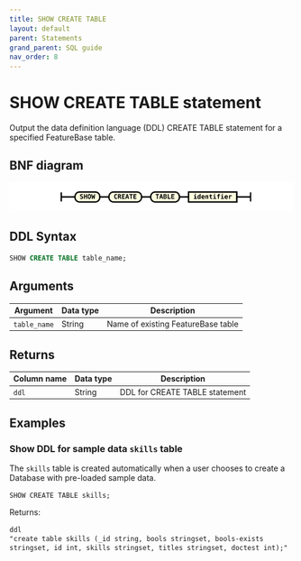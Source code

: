 ```yaml
---
title: SHOW CREATE TABLE
layout: default
parent: Statements
grand_parent: SQL guide
nav_order: 8
---
```


# SHOW CREATE TABLE statement

Output the data definition language (DDL) CREATE TABLE statement for a specified FeatureBase table.

## BNF diagram

![expr](/assets/images/sql-guide/show_create_table.svg)

## DDL Syntax

```sql
SHOW CREATE TABLE table_name;
```

## Arguments

| Argument | Data type | Description |
|---|---|---|
| `table_name` | String | Name of existing FeatureBase table |

## Returns

| Column name | Data type | Description |
|---|---|---|
| `ddl` | String | DDL for CREATE TABLE statement |

## Examples

### Show DDL for sample data `skills` table

The `skills` table is created automatically when a user chooses to create a Database with pre-loaded sample data.

```
SHOW CREATE TABLE skills;
```
Returns:
```
ddl
"create table skills (_id string, bools stringset, bools-exists stringset, id int, skills stringset, titles stringset, doctest int);"
```
